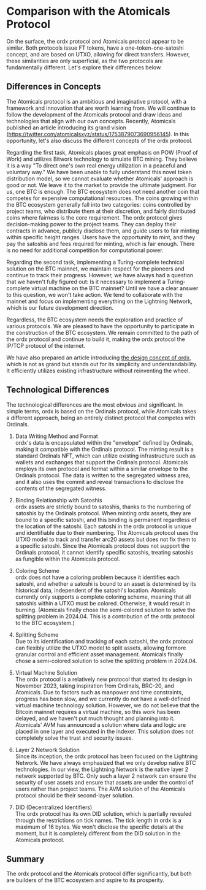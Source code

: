 Comparison with the Atomicals Protocol
====

On the surface, the ordx protocol and Atomicals protocol appear to be similar. Both protocols issue FT tokens, have a one-token-one-satoshi concept, and are based on UTXO, allowing for direct transfers. However, these similarities are only superficial, as the two protocols are fundamentally different. Let's explore their differences below.

Differences in Concepts
----
The Atomicals protocol is an ambitious and imaginative protocol, with a framework and innovation that are worth learning from. We will continue to follow the development of the Atomicals protocol and draw ideas and technologies that align with our own concepts. Recently, Atomicals published an article introducing its grand vision (https://twitter.com/atomicalsxyz/status/1753879073690956145). In this opportunity, let's also discuss the different concepts of the ordx protocol.

Regarding the first task, Atomicals places great emphasis on POW (Proof of Work) and utilizes Bitwork technology to simulate BTC mining. They believe it is a way "To direct one's own real energy utilization in a peaceful and voluntary way." We have been unable to fully understand this novel token distribution model, so we cannot evaluate whether Atomicals' approach is good or not. We leave it to the market to provide the ultimate judgment. For us, one BTC is enough. The BTC ecosystem does not need another coin that competes for expensive computational resources. The coins growing within the BTC ecosystem generally fall into two categories: coins controlled by project teams, who distribute them at their discretion, and fairly distributed coins where fairness is the core requirement. The ordx protocol gives decision-making power to the project teams. They can deploy their contracts in advance, publicly disclose them, and guide users to fair minting within specific height ranges. Users have the opportunity to mint, and they pay the satoshis and fees required for minting, which is fair enough. There is no need for additional competition for computational power.

Regarding the second task, implementing a Turing-complete technical solution on the BTC mainnet, we maintain respect for the pioneers and continue to track their progress. However, we have always had a question that we haven't fully figured out: Is it necessary to implement a Turing-complete virtual machine on the BTC mainnet? Until we have a clear answer to this question, we won't take action. We tend to collaborate with the mainnet and focus on implementing everything on the Lightning Network, which is our future development direction.

Regardless, the BTC ecosystem needs the exploration and practice of various protocols. We are pleased to have the opportunity to participate in the construction of the BTC ecosystem. We remain committed to the path of the ordx protocol and continue to build it, making the ordx protocol the IP/TCP protocol of the internet.

We have also prepared an article introducing [the design concept of ordx](concept.md), which is not as grand but stands out for its simplicity and understandability. It efficiently utilizes existing infrastructure without reinventing the wheel.

Technological Differences
----
The technological differences are the most obvious and significant. In simple terms, ordx is based on the Ordinals protocol, while Atomicals takes a different approach, being an entirely distinct protocol that competes with Ordinals.

1. Data Writing Method and Format   
ordx's data is encapsulated within the "envelope" defined by Ordinals, making it compatible with the Ordinals protocol. The minting result is a standard Ordinals NFT, which can utilize existing infrastructure such as wallets and exchanges that support the Ordinals protocol.
Atomicals employs its own protocol and format within a similar envelope to the Ordinals protocol. The data is written to the segregated witness area, and it also uses the commit and reveal transactions to disclose the contents of the segregated witness.

2. Binding Relationship with Satoshis   
ordx assets are strictly bound to satoshis, thanks to the numbering of satoshis by the Ordinals protocol. When minting ordx assets, they are bound to a specific satoshi, and this binding is permanent regardless of the location of the satoshi. Each satoshi in the ordx protocol is unique and identifiable due to their numbering.
The Atomicals protocol uses the UTXO model to track and transfer arc20 assets but does not fix them to a specific satoshi. Since the Atomicals protocol does not support the Ordinals protocol, it cannot identify specific satoshis, treating satoshis as fungible within the Atomicals protocol.

3. Coloring Scheme   
ordx does not have a coloring problem because it identifies each satoshi, and whether a satoshi is bound to an asset is determined by its historical data, independent of the satoshi's location.
Atomicals currently only supports a complete coloring scheme, meaning that all satoshis within a UTXO must be colored. Otherwise, it would result in burning.
(Atomicals finally chose the semi-colored solution to solve the splitting problem in 2024.04. This is a contribution of the ordx protocol to the BTC ecosystem.)

4. Splitting Scheme   
Due to its identification and tracking of each satoshi, the ordx protocol can flexibly utilize the UTXO model to split assets, allowing formore granular control and efficient asset management.
Atomicals finally chose a semi-colored solution to solve the splitting problem in 2024.04.

5. Virtual Machine Solution  
The ordx protocol is a relatively new protocol that started its design in November 2023, taking inspiration from Ordinals, BRC-20, and Atomicals. Due to factors such as manpower and time constraints, progress has been slow, and we currently do not have a well-defined virtual machine technology solution. However, we do not believe that the Bitcoin mainnet requires a virtual machine, so this work has been delayed, and we haven't put much thought and planning into it.
Atomicals' AVM has announced a solution where data and logic are placed in one layer and executed in the indexer. This solution does not completely solve the trust and security issues.

6. Layer 2 Network Solution  
Since its inception, the ordx protocol has been focused on the Lightning Network. We have always emphasized that we only develop native BTC technologies. In our view, the Lightning Network is the native layer 2 network supported by BTC. Only such a layer 2 network can ensure the security of user assets and ensure that assets are under the control of users rather than project teams.
The AVM solution of the Atomicals protocol should be their second-layer solution.

7. DID (Decentralized Identifiers)  
The ordx protocol has its own DID solution, which is partially revealed through the restrictions on tick names. The tick length in ordx is a maximum of 16 bytes. We won't disclose the specific details at the moment, but it is completely different from the DID solution in the Atomicals protocol.


Summary
----
The ordx protocol and the Atomicals protocol differ significantly, but both are builders of the BTC ecosystem and aspire to its prosperity. 